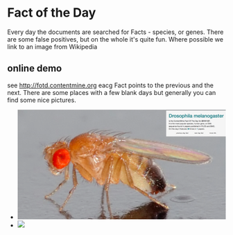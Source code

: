 # Fact of the Day

Every day the documents are searched for Facts - species, or genes. There are some false positives, but on the whole it's quite fun. Where possible we link to an image from Wikipedia

## online demo

see http://fotd.contentmine.org eacg Fact points to the previous and the next. There are some places with a few blank days but generally you can find some nice pictures.

 * <img src="fotd.png"/>
 * <img src="fotd1.png"/>
 
 